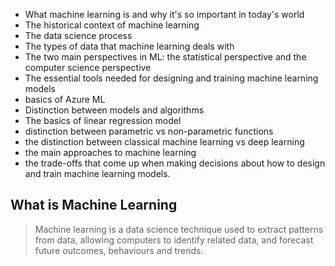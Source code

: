 - What machine learning is and why it's so important in today's world
- The historical context of machine learning
- The data science process
- The types of data that machine learning deals with
- The two main perspectives in ML: the statistical perspective and the computer science perspective
- The essential tools needed for designing and training machine learning models
- basics of Azure ML
- Distinction between models and algorithms
- The basics of linear regression model
- distinction between parametric vs non-parametric functions
- the distinction between classical machine learning vs deep learning
- the main approaches to machine learning
- the trade-offs that come up when making decisions about how to design and train machine learning models.


## What is Machine Learning

> Machine learning is a data science technique used to extract patterns from data, allowing computers to identify related data, and forecast future outcomes, behaviours and trends.